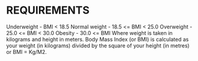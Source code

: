 # REQUIREMENTS
Underweight - BMI < 18.5
Normal weight - 18.5 <= BMI < 25.0
Overweight - 25.0 <= BMI < 30.0
Obesity - 30.0 <= BMI
Where weight is taken in kilograms and height in meters.
Body Mass Index (or BMI) is calculated as your weight (in kilograms) divided by the square of your height (in metres) or BMI = Kg/M2.

